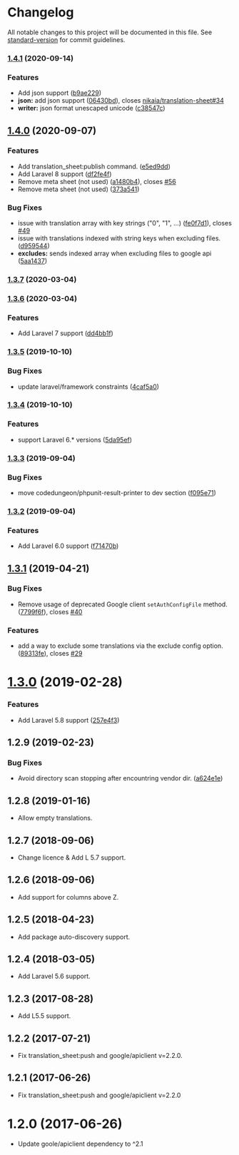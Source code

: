 # Changelog

All notable changes to this project will be documented in this file. See [standard-version](https://github.com/conventional-changelog/standard-version) for commit guidelines.

### [1.4.1](https://github.com/nikaia/translation-sheet/compare/v1.4.0...v1.4.1) (2020-09-14)


### Features

* Add json support ([b9ae229](https://github.com/nikaia/translation-sheet/commit/b9ae229731a47f82db44e858c2155f05f1db60c6))
* **json:** add json support ([06430bd](https://github.com/nikaia/translation-sheet/commit/06430bddc85b4987517cb7e382a8e5ef6dd0af6b)), closes [nikaia/translation-sheet#34](https://github.com/nikaia/translation-sheet/issues/34)
* **writer:** json format unescaped unicode ([c38547c](https://github.com/nikaia/translation-sheet/commit/c38547c8d9e6cec4db3e49f3555bb451fd18bbfe))

## [1.4.0](https://github.com/nikaia/translation-sheet/compare/v1.3.7...v1.4.0) (2020-09-07)


### Features

* Add translation_sheet:publish command. ([e5ed9dd](https://github.com/nikaia/translation-sheet/commit/e5ed9ddbe1bf49c368e81813c5602fc8f0dfe0e6))
* Add Laravel 8 support ([df2fe4f](https://github.com/nikaia/translation-sheet/commit/df2fe4fd9505de7bffbe77cae48f75867810ce7c))
* Remove meta sheet (not used) ([a1480b4](https://github.com/nikaia/translation-sheet/commit/a1480b40db541b20393d5bd23d7e6e2a77113392)), closes [#56](https://github.com/nikaia/translation-sheet/issues/56)
* Remove meta sheet (not used) ([373a541](https://github.com/nikaia/translation-sheet/commit/373a5413a792a46e21f1eee1624d9fdaaccc0ef4))


### Bug Fixes

* issue with translation array with key strings ("0", "1", ...) ([fe0f7d1](https://github.com/nikaia/translation-sheet/commit/fe0f7d15c22d56612de3f8f5daf55c1afc04ea54)), closes [#49](https://github.com/nikaia/translation-sheet/issues/49)
* issue with translations indexed with string keys when excluding files. ([d959544](https://github.com/nikaia/translation-sheet/commit/d9595443f29c295f03e61e50ccd5a31d4adb12fe))
* **excludes:** sends indexed array when excluding files to google api ([5aa1437](https://github.com/nikaia/translation-sheet/commit/5aa143733ad60e803096efb65384c9a38c7f4965))

### [1.3.7](https://github.com/nikaia/translation-sheet/compare/v1.3.6...v1.3.7) (2020-03-04)

### [1.3.6](https://github.com/nikaia/translation-sheet/compare/v1.3.5...v1.3.6) (2020-03-04)


### Features

* Add Laravel 7 support ([dd4bb1f](https://github.com/nikaia/translation-sheet/commit/dd4bb1f))

### [1.3.5](https://github.com/nikaia/translation-sheet/compare/v1.3.4...v1.3.5) (2019-10-10)


### Bug Fixes

* update laravel/framework constraints ([4caf5a0](https://github.com/nikaia/translation-sheet/commit/4caf5a0))

### [1.3.4](https://github.com/nikaia/translation-sheet/compare/v1.3.3...v1.3.4) (2019-10-10)


### Features

* support Laravel 6.* versions ([5da95ef](https://github.com/nikaia/translation-sheet/commit/5da95ef))

### [1.3.3](https://github.com/nikaia/translation-sheet/compare/v1.3.2...v1.3.3) (2019-09-04)


### Bug Fixes

* move codedungeon/phpunit-result-printer to dev section ([f095e71](https://github.com/nikaia/translation-sheet/commit/f095e71))

### [1.3.2](https://github.com/nikaia/translation-sheet/compare/v1.3.1...v1.3.2) (2019-09-04)


### Features

* Add Laravel 6.0 support ([f71470b](https://github.com/nikaia/translation-sheet/commit/f71470b))

<a name="1.3.1"></a>
## [1.3.1](https://github.com/nikaia/translation-sheet/compare/v1.3.0...v1.3.1) (2019-04-21)


### Bug Fixes

* Remove usage of deprecated Google client `setAuthConfigFile` method. ([7799f6f](https://github.com/nikaia/translation-sheet/commit/7799f6f)), closes [#40](https://github.com/nikaia/translation-sheet/issues/40)


### Features

* add a way to exclude some translations via the exclude config option. ([89313fe](https://github.com/nikaia/translation-sheet/commit/89313fe)), closes [#29](https://github.com/nikaia/translation-sheet/issues/29)



<a name="1.3.0"></a>
# [1.3.0](https://github.com/nikaia/translation-sheet/compare/v1.2.9...v1.3.0) (2019-02-28)


### Features

* Add Laravel 5.8 support ([257e4f3](https://github.com/nikaia/translation-sheet/commit/257e4f3))



<a name="1.2.9"></a>
## 1.2.9 (2019-02-23)


### Bug Fixes

* Avoid directory scan stopping after encountring vendor dir. ([a624e1e](https://github.com/nikaia/translation-sheet/commit/a624e1e))


<a name="1.2.8"></a>
## 1.2.8 (2019-01-16)

- Allow empty translations.


<a name="1.2.7"></a>
## 1.2.7 (2018-09-06)

- Change licence & Add L 5.7 support.


<a name="1.2.6"></a>
## 1.2.6 (2018-09-06)

- Add support for columns above Z.


<a name="1.2.5"></a>
## 1.2.5 (2018-04-23)

- Add package auto-discovery support.


<a name="1.2.4"></a>
## 1.2.4 (2018-03-05)

- Add Laravel 5.6 support.


<a name="1.2.3"></a>
## 1.2.3 (2017-08-28)

- Add L5.5 support.


<a name="1.2.2"></a>
## 1.2.2 (2017-07-21)

- Fix translation_sheet:push and google/apiclient v=2.2.0.

<a name="1.2.1"></a>
## 1.2.1 (2017-06-26)

- Fix translation_sheet:push and google/apiclient v=2.2.0


<a name="1.2.0"></a>
# 1.2.0 (2017-06-26)

- Update goole/apiclient dependency to ^2.1
